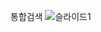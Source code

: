 통합검색
![슬라이드1](https://github.com/seonghooony/KovihouseVR-iOS-Screenshot/assets/91402556/830b1a03-a231-4534-b1dd-79eb9e618fcf)
